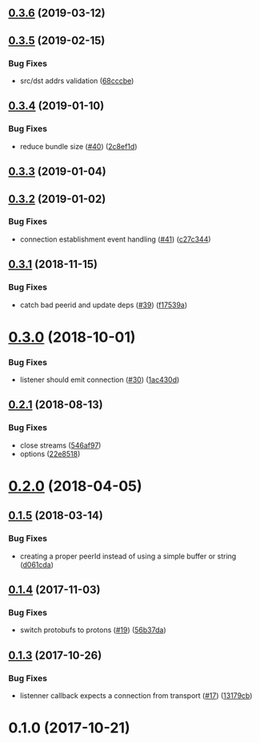 <a name="0.3.6"></a>
## [0.3.6](https://github.com/libp2p/js-libp2p-circuit/compare/v0.3.5...v0.3.6) (2019-03-12)



<a name="0.3.5"></a>
## [0.3.5](https://github.com/libp2p/js-libp2p-circuit/compare/v0.3.4...v0.3.5) (2019-02-15)


### Bug Fixes

* src/dst addrs validation ([68cccbe](https://github.com/libp2p/js-libp2p-circuit/commit/68cccbe))



<a name="0.3.4"></a>
## [0.3.4](https://github.com/libp2p/js-libp2p-circuit/compare/v0.3.3...v0.3.4) (2019-01-10)


### Bug Fixes

* reduce bundle size ([#40](https://github.com/libp2p/js-libp2p-circuit/issues/40)) ([2c8ef1d](https://github.com/libp2p/js-libp2p-circuit/commit/2c8ef1d))



<a name="0.3.3"></a>
## [0.3.3](https://github.com/libp2p/js-libp2p-circuit/compare/v0.3.2...v0.3.3) (2019-01-04)



<a name="0.3.2"></a>
## [0.3.2](https://github.com/libp2p/js-libp2p-circuit/compare/v0.3.1...v0.3.2) (2019-01-02)


### Bug Fixes

* connection establishment event handling ([#41](https://github.com/libp2p/js-libp2p-circuit/issues/41)) ([c27c344](https://github.com/libp2p/js-libp2p-circuit/commit/c27c344))



<a name="0.3.1"></a>
## [0.3.1](https://github.com/libp2p/js-libp2p-circuit/compare/v0.3.0...v0.3.1) (2018-11-15)


### Bug Fixes

* catch bad peerid and update deps ([#39](https://github.com/libp2p/js-libp2p-circuit/issues/39)) ([f17539a](https://github.com/libp2p/js-libp2p-circuit/commit/f17539a))



<a name="0.3.0"></a>
# [0.3.0](https://github.com/libp2p/js-libp2p-circuit/compare/v0.2.1...v0.3.0) (2018-10-01)


### Bug Fixes

* listener should emit connection ([#30](https://github.com/libp2p/js-libp2p-circuit/issues/30)) ([1ac430d](https://github.com/libp2p/js-libp2p-circuit/commit/1ac430d))



<a name="0.2.1"></a>
## [0.2.1](https://github.com/libp2p/js-libp2p-circuit/compare/v0.2.0...v0.2.1) (2018-08-13)


### Bug Fixes

* close streams ([546af97](https://github.com/libp2p/js-libp2p-circuit/commit/546af97))
* options ([22e8518](https://github.com/libp2p/js-libp2p-circuit/commit/22e8518))



<a name="0.2.0"></a>
# [0.2.0](https://github.com/libp2p/js-libp2p-circuit/compare/v0.1.5...v0.2.0) (2018-04-05)



<a name="0.1.5"></a>
## [0.1.5](https://github.com/libp2p/js-libp2p-circuit/compare/v0.1.4...v0.1.5) (2018-03-14)


### Bug Fixes

* creating a proper peerId instead of using a simple buffer or string ([d061cda](https://github.com/libp2p/js-libp2p-circuit/commit/d061cda))



<a name="0.1.4"></a>
## [0.1.4](https://github.com/libp2p/js-libp2p-circuit/compare/v0.1.3...v0.1.4) (2017-11-03)


### Bug Fixes

* switch protobufs to protons ([#19](https://github.com/libp2p/js-libp2p-circuit/issues/19)) ([56b37da](https://github.com/libp2p/js-libp2p-circuit/commit/56b37da))



<a name="0.1.3"></a>
## [0.1.3](https://github.com/libp2p/js-libp2p-circuit/compare/v0.1.0...v0.1.3) (2017-10-26)


### Bug Fixes

* listenner callback expects a connection from transport ([#17](https://github.com/libp2p/js-libp2p-circuit/issues/17)) ([13179cb](https://github.com/libp2p/js-libp2p-circuit/commit/13179cb))



<a name="0.1.0"></a>
# 0.1.0 (2017-10-21)



